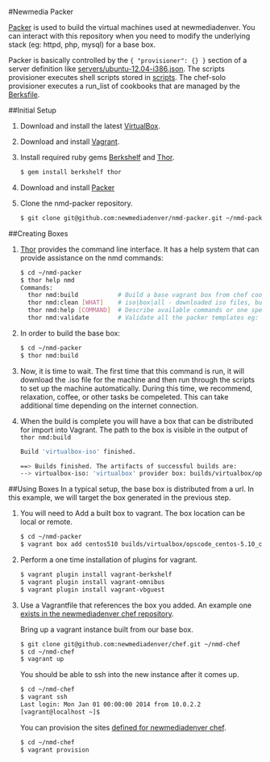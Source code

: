 #Newmedia Packer

[Packer](http://www.packer.io/intro) is used to build the virtual machines used at newmediadenver. You can interact with this repository when you need to modify the underlying stack (eg: httpd, php, mysql) for a base box.

Packer is basically controlled by the ```{ "provisioner": {} }``` section of a server definition like [servers/ubuntu-12.04-i386.json](servers/ubuntu-12.04-i386.json). The scripts provisioner executes shell scripts stored in [scripts](scripts). The chef-solo provisioner executes a run_list of cookbooks that are managed by the [Berksfile](Berksfile).

##Initial Setup
1. Download and install the latest [VirtualBox](https://www.virtualbox.org/wiki/Downloads).

1. Download and install [Vagrant](http://www.vagrantup.com/downloads.html).

1. Install required ruby gems [Berkshelf](http://berkshelf.com/) and [Thor](https://github.com/erikhuda/thor/wiki).

    ```bash
    $ gem install berkshelf thor
    ```

1. Download and install [Packer](http://www.packer.io/intro/getting-started/setup.html)

1. Clone the nmd-packer repository.

   ```bash
   $ git clone git@github.com:newmediadenver/nmd-packer.git ~/nmd-packer
   ```

##Creating Boxes
1. [Thor](https://github.com/erikhuda/thor/wiki) provides the command line interface. It has a help system that can provide assistance on the nmd commands:

   ```bash
   $ cd ~/nmd-packer
   $ thor help nmd
   Commands:
     thor nmd:build           # Build a base vagrant box from chef cookbooks.
     thor nmd:clean [WHAT]    # iso|box|all - downloaded iso files, built virtual boxes, everything
     thor nmd:help [COMMAND]  # Describe available commands or one specific command
     thor nmd:validate        # Validate all the packer templates eg: centos-5.10-x86_64.json
   ```

1. In order to build the base box:

    ```bash
    $ cd ~/nmd-packer
    $ thor nmd:build
    ```

1. Now, it is time to wait. The first time that this command is run, it will download the .iso file for the machine and then run through the scripts to set up the machine automatically. During this time, we recommend, relaxation, coffee, or other tasks be compeleted. This can take additional time depending on the internet connection.

1. When the build is complete you will have a box that can be distributed for import into Vagrant. The path to the box is visible in the output of ```thor nmd:build```
    ```bash
    Build 'virtualbox-iso' finished.

    ==> Builds finished. The artifacts of successful builds are:
    --> virtualbox-iso: 'virtualbox' provider box: builds/virtualbox/opscode_centos-5.10_chef-latest.box
    ```

##Using Boxes
In a typical setup, the base box is distributed from a url. In this example, we will target the box generated in the previous step.

1. You will need to Add a built box to vagrant. The box location can be local or remote.
    ```bash
    $ cd ~/nmd-packer
    $ vagrant box add centos510 builds/virtualbox/opscode_centos-5.10_chef-latest.box
    ```

1. Perform a one time installation of plugins for vagrant.

   ```bash
   $ vagrant plugin install vagrant-berkshelf
   $ vagrant plugin install vagrant-omnibus
   $ vagrant plugin install vagrant-vbguest
   ```

1. Use a Vagrantfile that references the box you added. An example one [exists in the newmediadenver chef repository](https://github.com/newmediadenver/chef/blob/master/Vagrantfile).

   Bring up a vagrant instance built from our base box.
   ```bash
   $ git clone git@github.com:newmediadenver/chef.git ~/nmd-chef
   $ cd ~/nmd-chef
   $ vagrant up
   ```
   You should be able to ssh into the new instance after it comes up.
   ```bash
   $ cd ~/nmd-chef
   $ vagrant ssh
   Last login: Mon Jan 01 00:00:00 2014 from 10.0.2.2
   [vagrant@localhost ~]$
   ```
   You can provision the sites [defined for newmediadenver chef](https://github.com/newmediadenver/chef/blob/master/infrastructure/jcore.json).
   ```bash
   $ cd ~/nmd-chef
   $ vagrant provision
   ```
